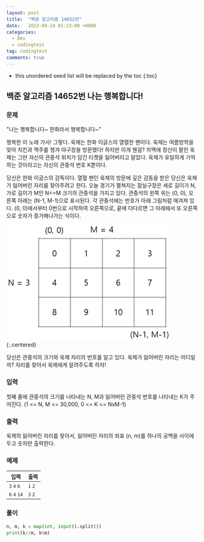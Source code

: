 ```yaml
---
layout: post
title:  "백준 알고리즘 14652번"
date:   2023-09-24 01:23:00 +0900
categories:
  - Dev
  - codingtest
tag: codingtest
comments: true
---
```


* this unordered seed list will be replaced by the toc
{:toc}

## 백준 알고리즘 14652번 나는 행복합니다!

### 문제

"나는 행복합니다~ 한화라서 행복합니다~"

행복한 이 노래 가사! 그렇다. 욱제는 한화 이글스의 열렬한 팬이다. 욱제는 여름방학을 맞아 치킨과 맥주를 챙겨 야구장을 방문했다! 하지만 이게 웬걸? 치맥에 정신이 팔린 욱제는 그만 자신의 관중석 위치가 담긴 티켓을 잃어버리고 말았다. 욱제가 유일하게 기억하는 것이라고는 자신의 관중석 번호 K뿐이다.

당신은 한화 이글스의 감독이다. 열혈 팬인 욱제의 방문에 깊은 감동을 받은 당신은 욱제가 잃어버린 자리를 찾아주려고 한다. 오늘 경기가 펼쳐지는 잠실구장은 세로 길이가 N, 가로 길이가 M인 N<=M 크기의 관중석을 가지고 있다. 관중석의 왼쪽 위는 (0, 0), 오른쪽 아래는 (N-1, M-1)으로 표시된다. 각 관중석에는 번호가 아래 그림처럼 매겨져 있다. (0, 0)에서부터 0번으로 시작하여 오른쪽으로, 끝에 다다르면 그 아래에서 또 오른쪽으로 숫자가 증가해나가는 식이다.

![관중석 그림](../../assets/img/python/baekjoon_14652.png){:.centered}

당신은 관중석의 크기와 욱제 자리의 번호를 알고 있다. 욱제가 잃어버린 자리는 어디일까? 자리를 찾아서 욱제에게 알려주도록 하자!

### 입력

첫째 줄에 관중석의 크기를 나타내는 N, M과 잃어버린 관중석 번호를 나타내는 K가 주어진다. (1 <= N, M <= 30,000, 0 <= K <= NxM-1)

### 출력

욱제의 잃어버린 자리를 찾아서, 잃어버린 자리의 좌표 (n, m)를 하나의 공백을 사이에 두고 숫자만 출력한다.

### 예제

| 입력 | 출력 |
| --- | --- |
| `3` `4` `6` | `1` `2` |
| `6` `4` `14` | `3` `2` |

### 풀이

```py
n, m, k = map(int, input().split())
print(k//m, k%m)
```